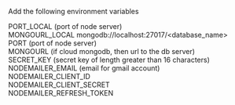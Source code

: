 Add the following environment variables

PORT_LOCAL (port of node server)<br>
MONGOURL_LOCAL mongodb://localhost:27017/<database_name><br>
PORT (port of node server)<br>
MONGOURL (if cloud mongodb, then url to the db server)<br>
SECRET_KEY (secret key of length greater than 16 characters)<br>
NODEMAILER_EMAIL (email for gmail account) <br>
NODEMAILER_CLIENT_ID <br>
NODEMAILER_CLIENT_SECRET<br>
NODEMAILER_REFRESH_TOKEN <br>
